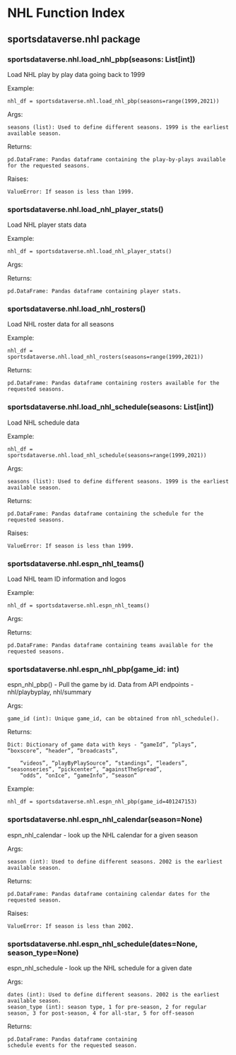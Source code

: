 # NHL Function Index
## sportsdataverse.nhl package

### sportsdataverse.nhl.load_nhl_pbp(seasons: List[int])
Load NHL play by play data going back to 1999

Example:

    nhl_df = sportsdataverse.nhl.load_nhl_pbp(seasons=range(1999,2021))

Args:

    seasons (list): Used to define different seasons. 1999 is the earliest available season.

Returns:

    pd.DataFrame: Pandas dataframe containing the play-by-plays available for the requested seasons.

Raises:

    ValueError: If season is less than 1999.


### sportsdataverse.nhl.load_nhl_player_stats()
Load NHL player stats data

Example:

    nhl_df = sportsdataverse.nhl.load_nhl_player_stats()

Args:

Returns:

    pd.DataFrame: Pandas dataframe containing player stats.


### sportsdataverse.nhl.load_nhl_rosters()
Load NHL roster data for all seasons

Example:

    nhl_df = sportsdataverse.nhl.load_nhl_rosters(seasons=range(1999,2021))

Returns:

    pd.DataFrame: Pandas dataframe containing rosters available for the requested seasons.


### sportsdataverse.nhl.load_nhl_schedule(seasons: List[int])
Load NHL schedule data

Example:

    nhl_df = sportsdataverse.nhl.load_nhl_schedule(seasons=range(1999,2021))

Args:

    seasons (list): Used to define different seasons. 1999 is the earliest available season.

Returns:

    pd.DataFrame: Pandas dataframe containing the schedule for the requested seasons.

Raises:

    ValueError: If season is less than 1999.


### sportsdataverse.nhl.espn_nhl_teams()
Load NHL team ID information and logos

Example:

    nhl_df = sportsdataverse.nhl.espn_nhl_teams()

Args:

Returns:

    pd.DataFrame: Pandas dataframe containing teams available for the requested seasons.

### sportsdataverse.nhl.espn_nhl_pbp(game_id: int)
espn_nhl_pbp() - Pull the game by id. Data from API endpoints - nhl/playbyplay, nhl/summary

Args:

    game_id (int): Unique game_id, can be obtained from nhl_schedule().

Returns:

    Dict: Dictionary of game data with keys - “gameId”, “plays”, “boxscore”, “header”, “broadcasts”,

        “videos”, “playByPlaySource”, “standings”, “leaders”, “seasonseries”, “pickcenter”, “againstTheSpread”,
        “odds”, “onIce”, “gameInfo”, “season”

Example:

    nhl_df = sportsdataverse.nhl.espn_nhl_pbp(game_id=401247153)

### sportsdataverse.nhl.espn_nhl_calendar(season=None)
espn_nhl_calendar - look up the NHL calendar for a given season

Args:

    season (int): Used to define different seasons. 2002 is the earliest available season.

Returns:

    pd.DataFrame: Pandas dataframe containing calendar dates for the requested season.

Raises:

    ValueError: If season is less than 2002.


### sportsdataverse.nhl.espn_nhl_schedule(dates=None, season_type=None)
espn_nhl_schedule - look up the NHL schedule for a given date

Args:

    dates (int): Used to define different seasons. 2002 is the earliest available season.
    season_type (int): season type, 1 for pre-season, 2 for regular season, 3 for post-season, 4 for all-star, 5 for off-season

Returns:

    pd.DataFrame: Pandas dataframe containing
    schedule events for the requested season.

